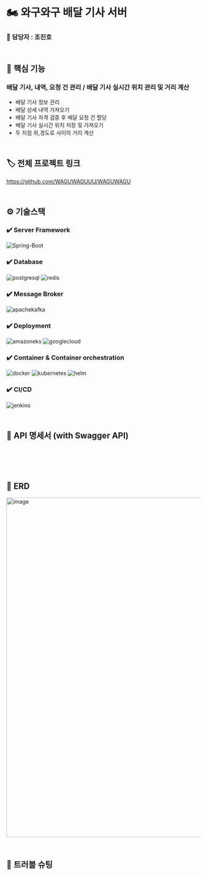 # 🏍️ 와구와구 배달 기사 서버

### 👤 담당자 : 조진호

## <br>📃 핵심 기능
### 배달 기사, 내역, 요청 건 관리 / 배달 기사 실시간 위치 관리 및 거리 계산

- 배달 기사 정보 관리
- 배달 상세 내역 가져오기
- 배달 기사 자격 검증 후 배달 요청 건 할당
- 배달 기사 실시간 위치 저장 및 가져오기
- 두 지점 위,경도로 사이의 거리 계산

## <br>🏷️ 전체 프로젝트 링크
https://github.com/WAGUWAGUUU/WAGUWAGU

## <br>⚙️ 기술스택

### ✔️ Server Framework
![Spring-Boot](https://img.shields.io/badge/spring--boot-%236DB33F.svg?style=for-the-badge&logo=springboot&logoColor=white)

### ✔️ Database
![postgresql](https://img.shields.io/badge/postgresql-4169E1?style=for-the-badge&logo=postgresql&logoColor=white)
![redis](https://img.shields.io/badge/redis-FF4438?style=for-the-badge&logo=redis&logoColor=white)

### ✔️ Message Broker  
![apachekafka](https://img.shields.io/badge/apachekafka-231F20?style=for-the-badge&logo=apachekafka&logoColor=white)

### ✔️ Deployment  
![amazoneks](https://img.shields.io/badge/amazoneks-232F3E?style=for-the-badge&logo=amazoneks&logoColor=white)
![googlecloud](https://img.shields.io/badge/googlecloud-4285F4?style=for-the-badge&logo=googlecloud&logoColor=white)

### ✔️ Container & Container orchestration
![docker](https://img.shields.io/badge/docker-496ED?style=for-the-badge&logo=docker&logoColor=white)
![kubernetes](https://img.shields.io/badge/kubernetes-326CE5?style=for-the-badge&logo=kubernetes&logoColor=white)
![helm](https://img.shields.io/badge/helm-0F1689?style=for-the-badge&logo=helm&logoColor=white)

### ✔️ CI/CD  
![jenkins](https://img.shields.io/badge/jenkins-D24939?style=for-the-badge&logo=jenkins&logoColor=white)
   
## <br>🧾 API 명세서 (with Swagger API)<br><br>


<br><br>


## 🔗 ERD<br>
<img width="886" alt="image" src="https://github.com/user-attachments/assets/ce980faf-a0e8-43d1-93fb-6c5c3fe2e94e">


##  <br>🔧 트러블 슈팅
